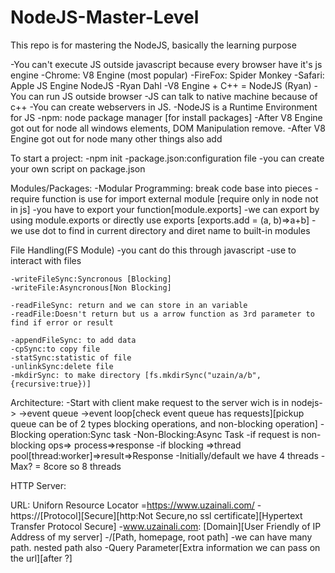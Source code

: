 # NodeJS-Master-Level
This repo is for mastering the NodeJS, basically the learning purpose

-You can't execute JS outside javascript because every browser have it's js engine
-Chrome: V8 Engine (most popular)
-FireFox: Spider Monkey
-Safari: Apple JS Engine
NodeJS
    -Ryan Dahl 
    -V8 Engine + C++ = NodeJS (Ryan)
    -You can run JS outside browser
    -JS can talk to native machine because of c++
    -You can create webservers in JS.
    -NodeJS is a Runtime Environment for JS
    -npm: node package manager [for install packages]
    -After V8 Engine got out for node all windows elements, DOM Manipulation remove.
    -After V8 Engine got out for node many other things also add

To start a project:
    -npm init
    -package.json:configuration file
    -you can create your own script on package.json

Modules/Packages:
    -Modular Programming: break code base into pieces
    -require function is use for import external module [require only in node not in js]
    -you have to export your function[module.exports]
    -we can export by using module.exports or directly use exports [exports.add = (a, b)=>a+b]
    -we use dot to find in current directory and diret name to built-in modules

File Handling(FS Module)
    -you cant do this through javascript
    -use to interact with files

    -writeFileSync:Syncronous [Blocking]
    -writeFile:Asyncronous[Non Blocking]

    -readFileSync: return and we can store in an variable
    -readFile:Doesn't return but us a arrow function as 3rd parameter to find if error or result

    -appendFileSync: to add data 
    -cpSync:to copy file
    -statSync:statistic of file
    -unlinkSync:delete file
    -mkdirSync: to make directory [fs.mkdirSync("uzain/a/b", {recursive:true})]

Architecture:
    -Start with client make request to the server wich is in nodejs->
    ->event queue ->event loop[check event queue has requests][pickup queue can be of 2 types blocking operations, and non-blocking operation]
    -Blocking operation:Sync task
    -Non-Blocking:Async Task
    -if request is non-blocking ops=> process=>response
    -if blocking =>thread pool[thread:worker]=>result=>Response
    -Initially/default we have 4 threads 
    -Max? = 8core so 8 threads

HTTP Server:

URL: Uniforn Resource Locator
    =https://www.uzainali.com/
        -https://[Protocol][Secure][http:Not Secure,no ssl certificate][Hypertext Transfer Protocol Secure]
        -www.uzainali.com: [Domain][User Friendly of IP Address of my server]
        -/[Path, homepage, root path]
        -we can have many path. nested path also
        -Query Parameter[Extra information we can pass on the url][after ?]
